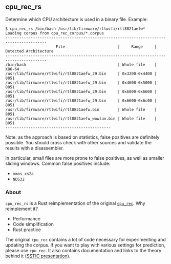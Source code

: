 ## cpu_rec_rs

Determine which CPU architecture is used in a binary file.
Example:

```
$ cpu_rec_rs /bin/bash /usr/lib/firmware/rtlwifi/rtl8821aefw*
Loading corpus from cpu_rec_corpus/*.corpus
----------------------------------------------------------------------------------------
                      File                       |     Range     | Detected Architecture
----------------------------------------------------------------------------------------
/bin/bash                                        | Whole file    | X86-64
/usr/lib/firmware/rtlwifi/rtl8821aefw_29.bin     | 0x3200-0x4400 | 8051
/usr/lib/firmware/rtlwifi/rtl8821aefw_29.bin     | 0x4600-0x5000 | 8051
/usr/lib/firmware/rtlwifi/rtl8821aefw_29.bin     | 0x6000-0x6600 | 8051
/usr/lib/firmware/rtlwifi/rtl8821aefw_29.bin     | 0x6600-0x6c00 | 8051
/usr/lib/firmware/rtlwifi/rtl8821aefw.bin        | Whole file    | 8051
/usr/lib/firmware/rtlwifi/rtl8821aefw_wowlan.bin | Whole file    | 8051
----------------------------------------------
```

Note: as the approach is based on statistics, false positives are definitely
possible. You should cross check with other sources and validate the results
with a disassembler.

In particular, small files are more prone to false positives, as well as smaller
sliding windows. Common false positives include:

* `xmos_xs2a`
* `NDS32`

### About

`cpu_rec_rs` is a Rust reimplementation of the original
[`cpu_rec`](https://github.com/airbus-seclab/cpu_rec/). Why reimplement it?

* Performance
* Code simplification
* Rust practice


The original `cpu_rec` contains a lot of code necessary for experimenting and
updating the corpus. If you want to play with various settings for prediction,
please use `cpu_rec`. It also contains documentation and links to the theory
behind it ([SSTIC presentation](https://github.com/airbus-seclab/cpu_rec/blob/master/doc/cpu_rec_slides_english.pdf)).
